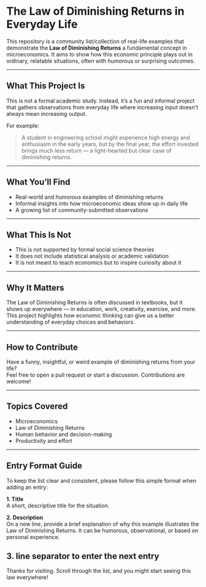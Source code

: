 # The Law of Diminishing Returns in Everyday Life

This repository is a community list/collection of real-life examples that demonstrate the **Law of Diminishing Returns**  a fundamental concept in microeconomics. It aims to show how this economic principle plays out in ordinary, relatable situations, often with humorous or surprising outcomes.

---

## What This Project Is

This is not a formal academic study. Instead, it’s a fun and informal project that gathers observations from everyday life where increasing input doesn't always mean increasing output.

For example:
> A student in engineering school might experience high energy and enthusiasm in the early years, but by the final year, the effort invested brings much less return — a light-hearted but clear case of diminishing returns.

---

## What You’ll Find

- Real-world and humorous examples of diminishing returns  
- Informal insights into how microeconomic ideas show up in daily life  
- A growing list of community-submitted observations

---

## What This Is Not

- This is not supported by formal social science theories  
- It does not include statistical analysis or academic validation  
- It is not meant to teach economics but to inspire curiosity about it

---

## Why It Matters

The Law of Diminishing Returns is often discussed in textbooks, but it shows up everywhere — in education, work, creativity, exercise, and more. This project highlights how economic thinking can give us a better understanding of everyday choices and behaviors.

---

## How to Contribute

Have a funny, insightful, or weird example of diminishing returns from your life?  
Feel free to open a pull request or start a discussion. Contributions are welcome!

---

## Topics Covered

- Microeconomics  
- Law of Diminishing Returns  
- Human behavior and decision-making  
- Productivity and effort

---

## Entry Format Guide

To keep the list clear and consistent, please follow this simple format when adding an entry:

**1. Title**  
A short, descriptive title for the situation.

**2. Description**  
On a new line, provide a brief explanation of why this example illustrates the Law of Diminishing Returns. It can be humorous, observational, or based on personal experience.

**3. line separator to enter the next entry**
---

Thanks for visiting. Scroll through the list, and you might start seeing this law everywhere!
